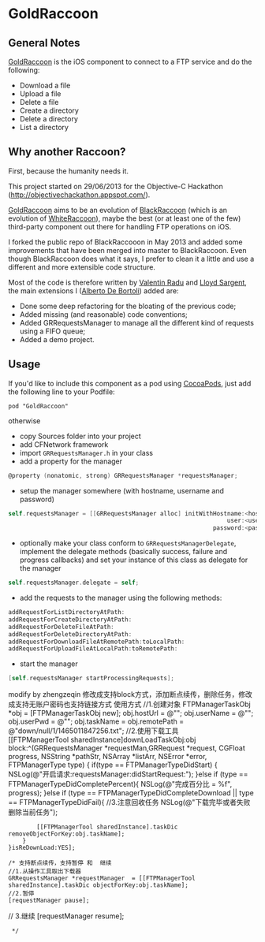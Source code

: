 # GoldRaccoon

## General Notes

[GoldRaccoon](http://albertodebortoli.github.io/GoldRaccoon/) is the iOS component to connect to a FTP service and do the following:

*	Download a file
*	Upload a file
*	Delete a file
*	Create a directory
*	Delete a directory
*	List a directory

## Why another Raccoon? 

First, because the humanity needs it.

This project started on 29/06/2013 for the Objective-C Hackathon (http://objectivechackathon.appspot.com/).

[GoldRaccoon](https://github.com/albertodebortoli/GoldRaccoon) aims to be an evolution of [BlackRaccoon](https://github.com/lloydsargent/BlackRaccoon) (which is an evolution of [WhiteRaccoon](https://github.com/valentinradu/WhiteRaccoon)), maybe the best (or at least one of the few) third-party component out there for handling FTP operations on iOS.

I forked the public repo of BlackRaccooon in May 2013 and added some improvements that have been merged into master to BlackRaccoon. Even though BlackRaccoon does what it says, I prefer to clean it a little and use a different and more extensible code structure.

Most of the code is therefore written by [Valentin Radu](https://github.com/valentinradu) and [Lloyd Sargent](https://github.com/lloydsargent), the main extensions I ([Alberto De Bortoli](https://github.com/albertodebortoli)) added are:

- Done some deep refactoring for the bloating of the previous code;
- Added missing (and reasonable) code conventions;
- Added GRRequestsManager to manage all the different kind of requests using a FIFO queue;
- Added a demo project.

## Usage

If you'd like to include this component as a pod using [CocoaPods](http://cocoapods.org/), just add the following line to your Podfile:

`pod "GoldRaccoon"`

otherwise

- copy Sources folder into your project
- add CFNetwork framework
- import `GRRequestsManager.h` in your class
- add a property for the manager

``` objective-c
@property (nonatomic, strong) GRRequestsManager *requestsManager;
```

- setup the manager somewhere (with hostname, username and password)

``` objective-c
self.requestsManager = [[GRRequestsManager alloc] initWithHostname:<hostname>
                                                              user:<username>
                                                          password:<password>];
```

- optionally make your class conform to `GRRequestsManagerDelegate`, implement the delegate methods (basically success, failure and progress callbacks) and set your instance of this class as delegate for the manager

``` objective-c
self.requestsManager.delegate = self;
```

- add the requests to the manager using the following methods:

``` objective-c
addRequestForListDirectoryAtPath:
addRequestForCreateDirectoryAtPath:
addRequestForDeleteFileAtPath:
addRequestForDeleteDirectoryAtPath:
addRequestForDownloadFileAtRemotePath:toLocalPath:
addRequestForUploadFileAtLocalPath:toRemotePath:
```

- start the manager

``` objective-c
[self.requestsManager startProcessingRequests];
```
modify by zhengzeqin
修改成支持block方式，添加断点续传，删除任务，修改成支持无账户密码也支持链接方式
使用方式
    //1.创建对象
    FTPManagerTaskObj *obj = [FTPManagerTaskObj new];
    obj.hostUrl = @"";
    obj.userName = @"";
    obj.userPwd = @"";
    obj.taskName = obj.remotePath = @"down/null/1/1465011847256.txt";
    //2.使用下载工具  
    [[FTPManagerTool sharedInstance]downLoadTaskObj:obj block:^(GRRequestsManager *requestMan,GRRequest *request, CGFloat progress, NSString *pathStr, NSArray *listArr, NSError *error, FTPManagerType type) {
        if(type == FTPManagerTypeDidStart) {
            NSLog(@"开启请求:requestsManager:didStartRequest:");
        }else if (type == FTPManagerTypeDidCompletePercent){
            NSLog(@"完成百分比 = %f", progress);
        }else if (type == FTPManagerTypeDidCompleteDownload || type == FTPManagerTypeDidFail){
        //3.注意回收任务
            NSLog(@"下载完毕或者失败 删除当前任务");
            
            [[FTPManagerTool sharedInstance].taskDic removeObjectForKey:obj.taskName];
        }
    }isReDownLoad:YES];
    
    /* 支持断点续传，支持暂停 和  继续
    //1.从操作工具取出下载器
    GRRequestsManager *requestManager  = [[FTPManagerTool sharedInstance].taskDic objectForKey:obj.taskName];
    //2.暂停
    [requestManager pause];
   // 3.继续
    [requestManager resume];
     
     */
